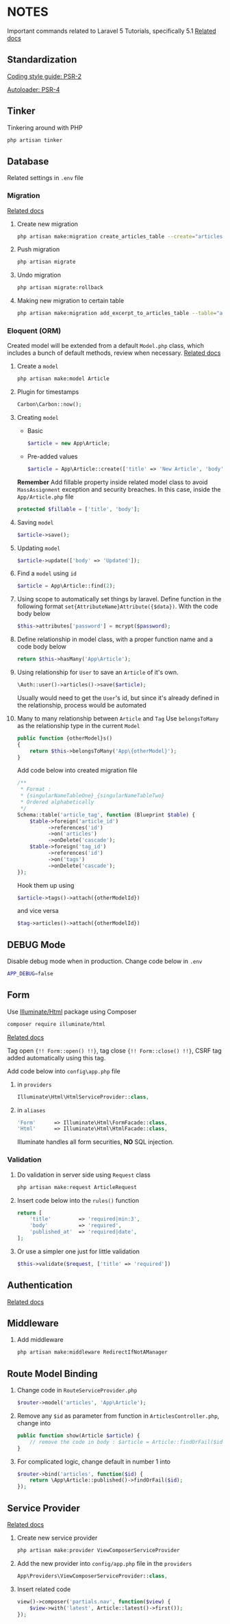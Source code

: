 # NOTES

Important commands related to Laravel 5 Tutorials, specifically 5.1
[Related docs](http://laravel.com/docs/5.1)

## Standardization

[Coding style guide: PSR-2](https://github.com/php-fig/fig-standards/blob/master/accepted/PSR-2-coding-style-guide.md)

[Autoloader: PSR-4](https://github.com/php-fig/fig-standards/blob/master/accepted/PSR-4-autoloader.md)

## Tinker

Tinkering around with PHP

```BASH
php artisan tinker
```

## Database

Related settings in `.env` file

### Migration

[Related docs](http://laravel.com/docs/5.1/migrations)

1.  Create new migration

    ```BASH
    php artisan make:migration create_articles_table --create="articles"
    ```

2.  Push migration

    ```BASH
    php artisan migrate
    ```

3.  Undo migration

    ```BASH
    php artisan migrate:rollback
    ```

4.  Making new migration to certain table

    ```BASH
    php artisan make:migration add_excerpt_to_articles_table --table="articles"
    ```

### Eloquent (ORM)

Created model will be extended from a default `Model.php` class, which includes a bunch of default methods, review when necessary.
[Related docs](http://laravel.com/docs/5.1/eloquent)

1.  Create a `model`

    ```BASH
    php artisan make:model Article
    ```

2.  Plugin for timestamps

    ```PHP
    Carbon\Carbon::now();
    ```

3.  Creating `model`

    *  Basic

        ```PHP
        $article = new App\Article;
        ```

    *  Pre-added values

        ```PHP
        $article = App\Article::create(['title' => 'New Article', 'body' = > 'New body']);
        ```

    **Remember**
    Add fillable property inside related model class to avoid `MassAssignment` exception and security breaches. In this case, inside the `App/Article.php` file

    ```PHP
    protected $fillable = ['title', 'body'];
    ```

4.  Saving `model`

    ```PHP
    $article->save();
    ```

5.  Updating `model`

    ```PHP
    $article->update(['body' => 'Updated']);
    ```

6.  Find a `model` using `id`

    ```PHP
    $article = App\Article::find(2);
    ```

7.  Using scope to automatically set things by laravel. Define function in the following format `set{AttributeName}Attribute({$data})`. With the code body below

    ```PHP
    $this->attributes['password'] = mcrypt($password);
    ```

8.  Define relationship in model class, with a proper function name and a code body below

    ```PHP
    return $this->hasMany('App\Article');
    ```

9.  Using relationship for `User` to save an `Article` of it's own.

    ```PHP
    \Auth::user()->articles()->save($article);
    ```

    Usually would need to get the `User`'s id, but since it's already defined in the relationship, process would be automated

10. Many to many relationship between `Article` and `Tag`
    Use `belongsToMany` as the relationship type in the current `Model`

    ```PHP
    public function {otherModel}s()
    {
        return $this->belongsToMany('App\{otherModel}');
    }
    ```

    Add code below into created migration file

    ```PHP
    /**
     * Format :
     * {singularNameTableOne}_{singularNameTableTwo}
     * Ordered alphabetically
     */
    Schema::table('article_tag', function (Blueprint $table) {
        $table->foreign('article_id')
              ->references('id')
              ->on('articles')
              ->onDelete('cascade');
        $table->foreign('tag_id')
              ->references('id')
              ->on('tags')
              ->onDelete('cascade');
    });
    ```

    Hook them up using

    ```PHP
    $article->tags()->attach({otherModelId})
    ```

    and vice versa

    ```PHP
    $tag->articles()->attach({otherModelId})
    ```

## DEBUG Mode

Disable debug mode when in production. Change code below in `.env`

```BASH
APP_DEBUG=false
```

## Form

Use [Illuminate/Html](https://github.com/illuminate/html) package using Composer

```BASH
composer require illuminate/html
```

[Related docs](http://laravelcollective.com/docs/5.1/html)

Tag open `{!! Form::open() !!}`, tag close `{!! Form::close() !!}`, CSRF tag added automatically using this tag.

Add code below into ```config\app.php``` file

1.  in `providers`

    ```PHP
    Illuminate\Html\HtmlServiceProvider::class,
    ```

2.  in `aliases`

    ```PHP
    'Form'      => Illuminate\Html\FormFacade::class,
    'Html'      => Illuminate\Html\HtmlFacade::class,
    ```

    Illuminate handles all form securities, **NO** SQL injection.

### Validation

1.  Do validation in server side using `Request` class

    ```PHP
    php artisan make:request ArticleRequest
    ```

2.  Insert code below into the `rules()` function

    ```PHP
    return [
        'title'         => 'required|min:3',
        'body'          => 'required',
        'published_at'  => 'required|date',
    ];
    ```

3.  Or use a simpler one just for little validation

    ```PHP
    $this->validate($request, ['title' => 'required'])
    ```

## Authentication
[Related docs](http://laravel.com/docs/5.1/authentication)

## Middleware

1.  Add middleware

    ```BASH
    php artisan make:middleware RedirectIfNotAManager
    ```

## Route Model Binding

1.  Change code in `RouteServiceProvider.php`

    ```PHP
    $router->model('articles', 'App\Article');
    ```

2.  Remove any `$id` as parameter from function in `ArticlesController.php`, change into

    ```PHP
    public function show(Article $article) {
        // remove the code in body : $article = Article::findOrFail($id);
    }
    ```

3.  For complicated logic, change default in number 1 into

    ```PHP
    $router->bind('articles', function($id) {
        return \App\Article::published()->findOrFail($id);
    });
    ```

## Service Provider

[Related docs](http://laravel.com/docs/5.1/container)

1.  Create new service provider

    ```PHP
    php artisan make:provider ViewComposerServiceProvider
    ```

2.  Add the new provider into `config/app.php` file in the `providers`

    ```PHP
    App\Providers\ViewComposerServiceProvider::class,
    ```

3.  Insert related code

    ```PHP
    view()->composer('partials.nav', function($view) {
        $view->with('latest', Article::latest()->first());
    });
    ```
